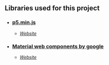## Libraries used for this project

- ### [p5.min.js](https://p5js.org/download/)
  - [*Website*](https://p5js.org/)
 
- ### [Material web components by google](https://unpkg.com/browse/material-components-web@0.27.0/dist/)
  - [*Website*](https://material.io/)
